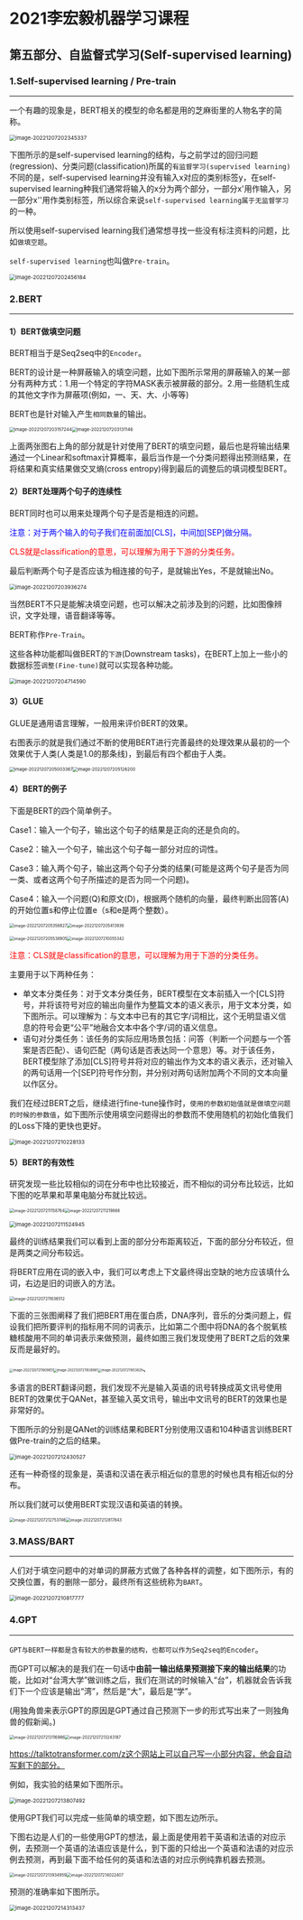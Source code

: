 # 2021李宏毅机器学习课程

## 第五部分、自监督式学习(Self-supervised learning)

### 1.Self-supervised learning / Pre-train

***

一个有趣的现象是，BERT相关的模型的命名都是用的芝麻街里的人物名字的简称。

<img src="../images/image-20221207202345337.png" alt="image-20221207202345337" style="zoom:67%;" />



下图所示的是self-supervised learning的结构，与之前学过的回归问题(regression)、分类问题(classification)所属的`有监督学习(supervised learning)`不同的是，self-supervised learning并没有输入x对应的类别标签y，在self-supervised learning种我们通常将输入的x分为两个部分，一部分x'用作输入，另一部分x''用作类别标签，所以综合来说`self-supervised learning属于无监督学习`的一种。

所以使用self-supervised learning我们通常想寻找一些没有标注资料的问题，比如`做填空题`。

`self-supervised learning`也叫做`Pre-train`。

<img src="../images/image-20221207202456184.png" alt="image-20221207202456184" style="zoom:67%;" />

### 2.BERT

***

#### 1）BERT做填空问题

BERT相当于是Seq2seq中的`Encoder`。

BERT的设计是一种屏蔽输入的填空问题，比如下图所示常用的屏蔽输入的某一部分有两种方式：1.用一个特定的字符MASK表示被屏蔽的部分。2.用一些随机生成的其他文字作为屏蔽项(例如，一、天、大、小等等)

BERT也是针对输入产生`相同数量`的输出。

<img src="../images/image-20221207203157244.png" alt="image-20221207203157244" style="zoom:55%;" /><img src="../images/image-20221207203131146.png" alt="image-20221207203131146" style="zoom:55%;" />

上面两张图右上角的部分就是针对使用了BERT的填空问题，最后也是将输出结果通过一个Linear和softmax计算概率，最后当作是一个分类问题得出预测结果，在将结果和真实结果做交叉熵(cross entropy)得到最后的调整后的填词模型BERT。

#### 2）BERT处理两个句子的连续性

BERT同时也可以用来处理两个句子是否是相连的问题。

<font color="blue">注意：对于两个输入的句子我们在前面加[CLS]，中间加[SEP]做分隔。</font>

<font color="red">CLS就是classification的意思，可以理解为用于下游的分类任务。</font>

最后判断两个句子是否应该为相连接的句子，是就输出Yes，不是就输出No。

<img src="../images/image-20221207203936274.png" alt="image-20221207203936274" style="zoom:67%;" />



当然BERT不只是能解决填空问题，也可以解决之前涉及到的问题，比如图像辨识，文字处理，语音翻译等等。

BERT称作`Pre-Train`。

这些各种功能都叫做BERT的`下游`(Downstream tasks)，在BERT上加上一些小的数据标签`调整(Fine-tune)`就可以实现各种功能。



<img src="../images/image-20221207204714590.png" alt="image-20221207204714590" style="zoom:67%;" />



#### 3）GLUE

GLUE是通用语言理解，一般用来评价BERT的效果。

右图表示的就是我们通过不断的使用BERT进行完善最终的处理效果从最初的一个效果优于人类(人类是1.0的那条线)，到最后有四个都由于人类。

<img src="../images/image-20221207205003367.png" alt="image-20221207205003367" style="zoom:55%;" /><img src="../images/image-20221207205126200.png" alt="image-20221207205126200" style="zoom:55%;" />

#### 4）BERT的例子

下面是BERT的四个简单例子。

Case1：输入一个句子，输出这个句子的结果是正向的还是负向的。

Case2：输入一个句子，输出这个句子每一部分对应的词性。

Case3：输入两个句子，输出这两个句子分类的结果(可能是这两个句子是否为同一类、或者这两个句子所描述的是否为同一个问题)。

Case4：输入一个问题(Q)和原文(D)，根据两个随机的向量，最终判断出回答(A)的开始位置s和停止位置e（s和e是两个整数）。

<img src="../images/image-20221207205356827.png" alt="image-20221207205356827" style="zoom:50%;" /><img src="../images/image-20221207205413936.png" alt="image-20221207205413936" style="zoom:50%;" />



<img src="../images/image-20221207205538905.png" alt="image-20221207205538905" style="zoom:50%;" /><img src="../images/image-20221207210055342.png" alt="image-20221207210055342" style="zoom:50%;" />

<font color="red">注意：CLS就是classification的意思，可以理解为用于下游的分类任务。</font>

主要用于以下两种任务：

* 单文本分类任务：对于文本分类任务，BERT模型在文本前插入一个[CLS]符号，并将该符号对应的输出向量作为整篇文本的语义表示，用于文本分类，如下图所示。可以理解为：与文本中已有的其它字/词相比，这个无明显语义信息的符号会更“公平”地融合文本中各个字/词的语义信息。
* 语句对分类任务：该任务的实际应用场景包括：问答（判断一个问题与一个答案是否匹配）、语句匹配（两句话是否表达同一个意思）等。对于该任务，BERT模型除了添加[CLS]符号并将对应的输出作为文本的语义表示，还对输入的两句话用一个[SEP]符号作分割，并分别对两句话附加两个不同的文本向量以作区分。

我们在经过BERT之后，继续进行fine-tune操作时，`使用的参数初始值就是做填空问题的时候的参数值`，如下图所示使用填空问题得出的参数而不使用随机的初始化值我们的Loss下降的更快也更好。



<img src="../images/image-20221207210228133.png" alt="image-20221207210228133" style="zoom:67%;" />

#### 5）BERT的有效性

研究发现一些比较相似的词在分布中也比较接近，而不相似的词分布比较远，比如下图的吃苹果和苹果电脑分布就比较远。

<img src="../images/image-20221207211158764.png" alt="image-20221207211158764" style="zoom:50%;" /><img src="../images/image-20221207211219868.png" alt="image-20221207211219868" style="zoom:50%;" />

<img src="../images/image-20221207211524945.png" alt="image-20221207211524945" style="zoom:67%;" />

最终的训练结果我们可以看到上面的部分分布距离较近，下面的部分分布较近，但是两类之间分布较远。

将BERT应用在词的嵌入中，我们可以考虑上下文最终得出空缺的地方应该填什么词，右边是旧的词嵌入的方法。

<img src="../images/image-20221207211636512.png" alt="image-20221207211636512" style="zoom:50%;" />

下面的三张图阐释了我们把BERT用在蛋白质，DNA序列，音乐的分类问题上，假设我们把所要评判的指标用不同的词表示，比如第二个图中将DNA的各个脱氧核糖核酸用不同的单词表示来做预测，最终如图三我们发现使用了BERT之后的效果反而是最好的。



<img src="../images/image-20221207211809851.png" alt="image-20221207211809851" style="zoom:40%;" /><img src="../images/image-20221207211838981.png" alt="image-20221207211838981" style="zoom:40%;" /><img src="../images/image-20221207211853829.png" alt="image-20221207211853829" style="zoom:40%;" />、

多语言的BERT翻译问题，我们发现不光是输入英语的讯号转换成英文讯号使用BERT的效果优于QANet，甚至输入英文讯号，输出中文讯号的BERT的效果也是非常好的。

下图所示的分别是QANet的训练结果和BERT分别使用汉语和104种语言训练BERT做Pre-train的之后的结果。

<img src="../images/image-20221207212430527.png" alt="image-20221207212430527" style="zoom:67%;" />

还有一种奇怪的现象是，英语和汉语在表示相近似的意思的时候也具有相近似的分布。

所以我们就可以使用BERT实现汉语和英语的转换。

<img src="../images/image-20221207212753746.png" alt="image-20221207212753746" style="zoom:50%;" /><img src="../images/image-20221207212817843.png" alt="image-20221207212817843" style="zoom:50%;" />

### 3.MASS/BART

***

人们对于填空问题中的对单词的屏蔽方式做了各种各样的调整，如下图所示，有的交换位置，有的删除一部分，最终所有这些统称为`BART`。

<img src="../images/image-20221207210817777.png" alt="image-20221207210817777" style="zoom:67%;" />

### 4.GPT

***



`GPT与BERT一样都是含有较大的参数量的结构，也都可以作为Seq2seq的Encoder`。

而GPT可以解决的是我们在一句话中**由前一输出结果预测接下来的输出结果**的功能，比如对“台湾大学”做训练之后，我们在测试的时候输入“台”，机器就会告诉我们下一个应该是输出“湾”，然后是“大”，最后是“学”。

(用独角兽来表示GPT的原因是GPT通过自己预测下一步的形式写出来了一则独角兽的假新闻。)

<img src="../images/image-20221207213116986.png" alt="image-20221207213116986" style="zoom:50%;" /><img src="../images/image-20221207213243187.png" alt="image-20221207213243187" style="zoom:50%;" />

https://talktotransformer.com/z这个网站上可以自己写一小部分内容，他会自动写剩下的部分。

例如，我实验的结果如下图所示。

<img src="../images/image-20221207213807492.png" alt="image-20221207213807492" style="zoom:67%;" />

使用GPT我们可以完成一些简单的填空题，如下图左边所示。

下图右边是人们的一些使用GPT的想法，最上面是使用若干英语和法语的对应示例，去预测一个英语的法语应该是什么，到下面的只给出一个英语和法语的对应示例去预测，再到最下面不给任何的英语和法语的对应示例纯靠机器去预测。

<img src="../images/image-20221207213934959.png" alt="image-20221207213934959" style="zoom:50%;" /><img src="../images/image-20221207214022407.png" alt="image-20221207214022407" style="zoom:50%;" />

预测的准确率如下图所示。

<img src="../images/image-20221207214313437.png" alt="image-20221207214313437" style="zoom:67%;" />

